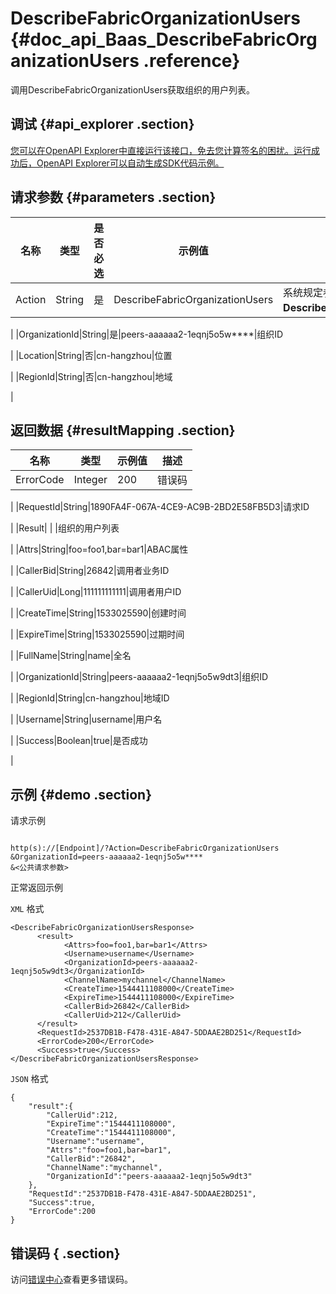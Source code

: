 # DescribeFabricOrganizationUsers {#doc_api_Baas_DescribeFabricOrganizationUsers .reference}

调用DescribeFabricOrganizationUsers获取组织的用户列表。

## 调试 {#api_explorer .section}

[您可以在OpenAPI Explorer中直接运行该接口，免去您计算签名的困扰。运行成功后，OpenAPI Explorer可以自动生成SDK代码示例。](https://api.aliyun.com/#product=Baas&api=DescribeFabricOrganizationUsers&type=RPC&version=2018-12-21)

## 请求参数 {#parameters .section}

|名称|类型|是否必选|示例值|描述|
|--|--|----|---|--|
|Action|String|是|DescribeFabricOrganizationUsers|系统规定参数。取值：**DescribeFabricOrganizationUsers**。

 |
|OrganizationId|String|是|peers-aaaaaa2-1eqnj5o5w\*\*\*\*|组织ID

 |
|Location|String|否|cn-hangzhou|位置

 |
|RegionId|String|否|cn-hangzhou|地域

 |

## 返回数据 {#resultMapping .section}

|名称|类型|示例值|描述|
|--|--|---|--|
|ErrorCode|Integer|200|错误码

 |
|RequestId|String|1890FA4F-067A-4CE9-AC9B-2BD2E58FB5D3|请求ID

 |
|Result| | |组织的用户列表

 |
|Attrs|String|foo=foo1,bar=bar1|ABAC属性

 |
|CallerBid|String|26842|调用者业务ID

 |
|CallerUid|Long|111111111111|调用者用户ID

 |
|CreateTime|String|1533025590|创建时间

 |
|ExpireTime|String|1533025590|过期时间

 |
|FullName|String|name|全名

 |
|OrganizationId|String|peers-aaaaaa2-1eqnj5o5w9dt3|组织ID

 |
|RegionId|String|cn-hangzhou|地域ID

 |
|Username|String|username|用户名

 |
|Success|Boolean|true|是否成功

 |

## 示例 {#demo .section}

请求示例

``` {#request_demo}

http(s)://[Endpoint]/?Action=DescribeFabricOrganizationUsers
&OrganizationId=peers-aaaaaa2-1eqnj5o5w****
&<公共请求参数>

```

正常返回示例

`XML` 格式

``` {#xml_return_success_demo}
<DescribeFabricOrganizationUsersResponse>
	  <result>
		    <Attrs>foo=foo1,bar=bar1</Attrs>
		    <Username>username</Username>
		    <OrganizationId>peers-aaaaaa2-1eqnj5o5w9dt3</OrganizationId>
		    <ChannelName>mychannel</ChannelName>
		    <CreateTime>1544411108000</CreateTime>
		    <ExpireTime>1544411108000</ExpireTime>
		    <CallerBid>26842</CallerBid>
		    <CallerUid>212</CallerUid>
	  </result>
	  <RequestId>2537DB1B-F478-431E-A847-5DDAAE2BD251</RequestId>
	  <ErrorCode>200</ErrorCode>
	  <Success>true</Success>
</DescribeFabricOrganizationUsersResponse>
```

`JSON` 格式

``` {#json_return_success_demo}
{
	"result":{
		"CallerUid":212,
		"ExpireTime":"1544411108000",
		"CreateTime":"1544411108000",
		"Username":"username",
		"Attrs":"foo=foo1,bar=bar1",
		"CallerBid":"26842",
		"ChannelName":"mychannel",
		"OrganizationId":"peers-aaaaaa2-1eqnj5o5w9dt3"
	},
	"RequestId":"2537DB1B-F478-431E-A847-5DDAAE2BD251",
	"Success":true,
	"ErrorCode":200
}
```

## 错误码 { .section}

访问[错误中心](https://error-center.aliyun.com/status/product/Baas)查看更多错误码。

